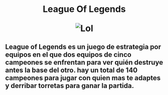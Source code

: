 <h1> <center> League Of Legends 


![Lol](https://cdn1.epicgames.com/salesEvent/salesEvent/EGS_LeagueofLegends_RiotGames_S1_2560x1440-ee500721c06da3ec1e5535a88588c77f)

</center>

<h2>

League of Legends es un juego de estrategia por equipos en el que dos equipos de cinco campeones se enfrentan para ver quién destruye antes la base del otro. hay un total de  140 campeones para jugar con quien mas te adaptes y derribar torretas para ganar la partida.